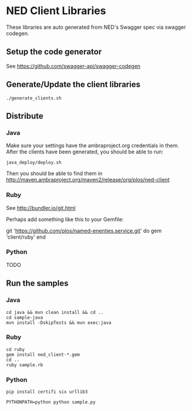 # NED Client Libraries

These libraries are auto generated from NED's Swagger spec via swagger codegen.

## Setup the code generator

See https://github.com/swagger-api/swagger-codegen

## Generate/Update the client libraries

    ./generate_clients.sh

## Distribute

### Java

Make sure your settings have the ambraproject.org credentials in them. After the clients have been generated, you should be able to run:

    java_deploy/deploy.sh

Then you should be able to find them in
http://maven.ambraproject.org/maven2/release/org/plos/ned-client

### Ruby

See http://bundler.io/git.html

Perhaps add something like this to your Gemfile:

git 'https://github.com/plos/named-enenties.service.git' do
  gem 'client/ruby'
end

### Python

TODO

## Run the samples

### Java

    cd java && mvn clean install && cd ..
    cd sample-java
    mvn install -DskipTests && mvn exec:java

### Ruby

    cd ruby
    gem install ned_client-*.gem
    cd ..
    ruby sample.rb

### Python

    pip install certifi six urllib3

    PYTHONPATH=python python sample.py
